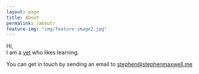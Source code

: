 ```yaml
---
layout: page
title: About
permalink: /about/
feature-img: "img/feature-image2.jpg"
---
```


Hi,  
I am a [vet](https://en.wikipedia.org/wiki/Veterinary_physician) who likes learning. 

You can get in touch by sending an email to 
[<span style="unicode-bidi: bidi-override; direction: rtl;">em.llewxamnehpets@nehpets</span>](mailto:)
